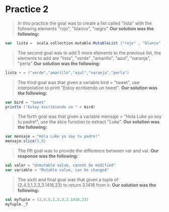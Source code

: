 # Practice 2

>In this practice the goal was to create a list 
>called "lista" with the following elements 
>"rojo", "blanco", "negro"
>**Our solution was the following:**
```scala
var  lista =  scala.collection.mutable.MutableList ("rojo" , "blanco" , "negro" )
```

>The second goal was to add 5 more elements 
>to the previous list, the elements to add are 
>"lista", "verde" ,"amarillo", "azul", "naranja", "perla"
>**Our solution was the following:**
```scala
lista + = ("verde","amarillo","azul","naranja","perla")
```

>The third goal was that given a variable 
>bird = "tweet", use interpolation to print 
>"Estoy ecribiendo un tweet".
>**Our solution was the following:**
```scala
var bird = "tweet"
println ("Estoy escribiendo un " + bird)
```

>The forth goal was that given a variable 
>mensaje = "Hola Luke yo soy tu padre!", 
>use the slice function to extract "Luke".
>**Our solution was the following:**
```scala
var mensaje = "Hola Luke yo soy tu padre!"
mensaje.slice(5,9)
```

>The fift goal was to provide the difference 
>between var and val.
>**Our response was the following:**
```scala
val valor = "Unmutable value, cannot be modified"
var variable = "Mutable value, can be changed"
```

>The sixth and final goal was that given a tuple of 
>(2,4,5,1,2,3,3.1416,23) to return 3.1416 from ir.
>**Our solution was the following:**
```scala
val myTuple = (2,4,5,1,2,3,3.1416,23)
myTuple._7
```